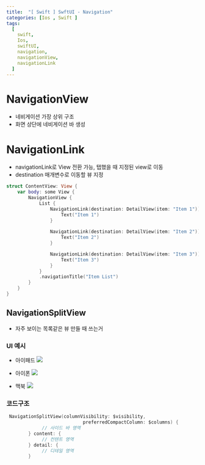 ```yaml
---
title:  "[ Swift ] SwftUI - Navigation"
categories: [Ios , Swift ]
tags:
  [
    swift,
    Ios,
    swiftUI,
    navigation,
    navigationView,
    navigationLink
  ] 
---
```


# NavigationView
* 네비게이션 가장 상위 구조
* 화면 상단에 네비게이션 바 생성

# NavigationLink
* navigationLink로 View 전환 가능, 탭했을 때 지정된 view로 이동
* destination 매개변수로 이동할 뷰 지정

```swift
struct ContentView: View {
    var body: some View {
        NavigationView {
            List {
                NavigationLink(destination: DetailView(item: "Item 1")) {
                    Text("Item 1")
                }
                
                NavigationLink(destination: DetailView(item: "Item 2")) {
                    Text("Item 2")
                }

                NavigationLink(destination: DetailView(item: "Item 3")) {
                    Text("Item 3")
                }
            }
            .navigationTitle("Item List")
        }
    }
}

```


## NavigationSplitView

* 자주 보이는 목록같은 뷰 만들 때 쓰는거

### UI 예시
* 아이패드
![](https://img1.daumcdn.net/thumb/R1280x0/?scode=mtistory2&fname=https%3A%2F%2Fblog.kakaocdn.net%2Fdn%2FsJrEf%2Fbtsp8zivrj1%2FMdvxAJkbhan8rjkElFkZH0%2Fimg.png)

* 아이폰
![](https://img1.daumcdn.net/thumb/R1280x0/?scode=mtistory2&fname=https%3A%2F%2Fblog.kakaocdn.net%2Fdn%2FdNSsaU%2Fbtsp6qNw5CY%2FV731k8g2R8FNVMRtxYDkT0%2Fimg.png)

* 맥북
![](https://img1.daumcdn.net/thumb/R1280x0/?scode=mtistory2&fname=https%3A%2F%2Fblog.kakaocdn.net%2Fdn%2FoLOEx%2Fbtsp35iovrL%2FdzwiTDVIC107yTyq98U3S0%2Fimg.png)

### 코드구조
```swift
 NavigationSplitView(columnVisibility: $visibility, 
                            preferredCompactColumn: $columns) {
             // 사이드 바 영역
        } content: {
             // 컨텐트 영역
        } detail: {
             // 디테일 영역
        }
```